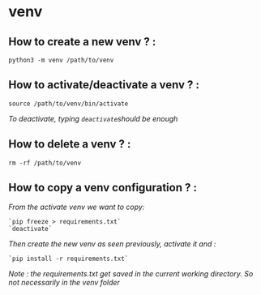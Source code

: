 # venv 

## How to create a new venv ? :
    python3 -m venv /path/to/venv 
## How to activate/deactivate a venv ? :
    source /path/to/venv/bin/activate 
*To deactivate, typing `deactivate`should be enough*
## How to delete a venv ? :
    rm -rf /path/to/venv 
## How to copy a venv configuration ? :
*From the activate venv we want to copy:*

    `pip freeze > requirements.txt`
    `deactivate`
*Then create the new venv as seen previously, activate it and :*

    `pip install -r requirements.txt`
 
*Note : the requirements.txt get saved in the current working directory. So not necessarily in the venv folder*


